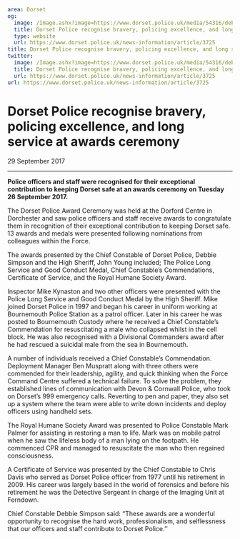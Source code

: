 ```yaml
area: Dorset
og:
  image: /Image.ashx?image=https://www.dorset.police.uk/media/54316/debbie-simpson-and-christopher-davis.jpg&amp;amp;width=150
  title: Dorset Police recognise bravery, policing excellence, and long service at awards ceremony
  type: website
  url: https://www.dorset.police.uk/news-information/article/3725
title: Dorset Police recognise bravery, policing excellence, and long service at awards ceremony |
twitter:
  image: /Image.ashx?image=https://www.dorset.police.uk/media/54316/debbie-simpson-and-christopher-davis.jpg&amp;amp;width=150
  title: Dorset Police recognise bravery, policing excellence, and long service at awards ceremony
  url: https://www.dorset.police.uk/news-information/article/3725
url: https://www.dorset.police.uk/news-information/article/3725
```

# Dorset Police recognise bravery, policing excellence, and long service at awards ceremony

29 September 2017

* * *

**Police officers and staff were recognised for their exceptional contribution to keeping Dorset safe at an awards ceremony on Tuesday 26 September 2017.**

The Dorset Police Award Ceremony was held at the Dorford Centre in Dorchester and saw police officers and staff receive awards to congratulate them in recognition of their exceptional contribution to keeping Dorset safe. 13 awards and medals were presented following nominations from colleagues within the Force.

The awards presented by the Chief Constable of Dorset Police, Debbie Simpson and the High Sheriff, John Young included; The Police Long Service and Good Conduct Medal, Chief Constable’s Commendations, Certificate of Service, and the Royal Humane Society Award.

Inspector Mike Kynaston and two other officers were presented with the Police Long Service and Good Conduct Medal by the High Sheriff. Mike joined Dorset Police in 1997 and began his career in uniform working at Bournemouth Police Station as a patrol officer. Later in his career he was posted to Bournemouth Custody where he received a Chief Constable’s Commendation for resuscitating a male who collapsed whilst in the cell block. He was also recognised with a Divisional Commanders award after he had rescued a suicidal male from the sea in Bournemouth.

A number of individuals received a Chief Constable’s Commendation. Deployment Manager Ben Muspratt along with three others were commended for their leadership, agility, and quick thinking when the Force Command Centre suffered a technical failure. To solve the problem, they established lines of communication with Devon & Cornwall Police, who took on Dorset’s 999 emergency calls. Reverting to pen and paper, they also set up a system where the team were able to write down incidents and deploy officers using handheld sets.

The Royal Humane Society Award was presented to Police Constable Mark Palmer for assisting in restoring a man to life. Mark was on mobile patrol when he saw the lifeless body of a man lying on the footpath. He commenced CPR and managed to resuscitate the man who then regained consciousness.

A Certificate of Service was presented by the Chief Constable to Chris Davis who served as Dorset Police officer from 1977 until his retirement in 2009. His career was largely based in the world of forensics and before his retirement he was the Detective Sergeant in charge of the Imaging Unit at Ferndown.

Chief Constable Debbie Simpson said: “These awards are a wonderful opportunity to recognise the hard work, professionalism, and selflessness that our officers and staff contribute to Dorset Police.’’

